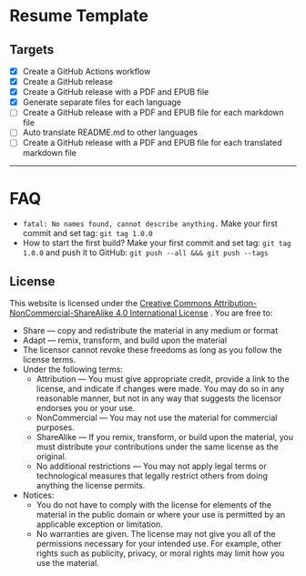 # Resume Template

## Targets

- [x] Create a GitHub Actions workflow
- [x] Create a GitHub release
- [x] Create a GitHub release with a PDF and EPUB file
- [x] Generate separate files for each language 
- [ ] Create a GitHub release with a PDF and EPUB file for each markdown file
- [ ] Auto translate README.md to other languages
- [ ] Create a GitHub release with a PDF and EPUB file for each translated markdown file

---

# FAQ

- `fatal: No names found, cannot describe anything.` Make your first commit and set tag: `git tag 1.0.0`
- How to start the first build? Make your first commit and set tag: `git tag 1.0.0` and push it to GitHub: `git push --all &&& git push --tags`

## License

This website is licensed under
the [Creative Commons Attribution-NonCommercial-ShareAlike 4.0 International License](https://creativecommons.org/licenses/by-nc-sa/4.0/)
. You are free to:

- Share — copy and redistribute the material in any medium or format
- Adapt — remix, transform, and build upon the material
- The licensor cannot revoke these freedoms as long as you follow the license terms.
- Under the following terms:
    - Attribution — You must give appropriate credit, provide a link to the license, and indicate if changes were made.
      You may do so in any reasonable manner, but not in any way that suggests the licensor endorses you or your use.
    - NonCommercial — You may not use the material for commercial purposes.
    - ShareAlike — If you remix, transform, or build upon the material, you must distribute your contributions under the
      same license as the original.
    - No additional restrictions — You may not apply legal terms or technological measures that legally restrict others
      from doing anything the license permits.
- Notices:
    - You do not have to comply with the license for elements of the material in the public domain or where your use is
      permitted by an applicable exception or limitation.
    - No warranties are given. The license may not give you all of the permissions necessary for your intended use. For
      example, other rights such as publicity, privacy, or moral rights may limit how you use the material.
